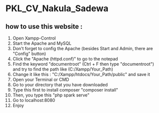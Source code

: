 # PKL_CV_Nakula_Sadewa


## how to use this website :
1. Open Xampp-Control
2. Start the Apache and MySQL
3. Don't forget to config the Apache (besides Start and Admin, there are "Config" button)
4. Click the "Apache (httpd.conf)" to go to the notepad
5. Find the keyword "documentroot" (Ctrl + F then type "documentroot") and try to find the path like (C:/Xampp/Your_Path)
6. Change it like this : "C:/Xampp/htdocs/Your_Path/public" and save it
7. Open your Terminal or CMD
8. Go to your directory that you have downloaded
9. Type this first to install composer "composer install"
10. Then, you type this "php spark serve"
11. Go to localhost:8080
12. Enjoy
